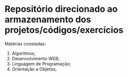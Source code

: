 # Repositório direcionado ao armazenamento dos projetos/códigos/exercícios

Matérias constadas:
  1. Algoritmos;
  2. Desenvolvimento WEB;
  3. Linguagem de Programação;
  4. Orientação a Objetos;
